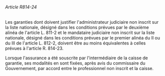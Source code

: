 ###### Article R814-24

Les garanties dont doivent justifier l'administrateur judiciaire non inscrit sur la liste nationale, désigné dans les conditions prévues par le deuxième alinéa de l'article L. 811-2 et le mandataire judiciaire non inscrit sur la liste nationale, désigné dans les conditions prévues par le premier alinéa du II ou du III de l'article L. 812-2, doivent être au moins équivalentes à celles prévues à l'article R. 814-23.

Lorsque l'assurance a été souscrite par l'intermédiaire de la caisse de garantie, ses modalités en sont fixées, après avis du commissaire du Gouvernement, par accord entre le professionnel non inscrit et la caisse.

